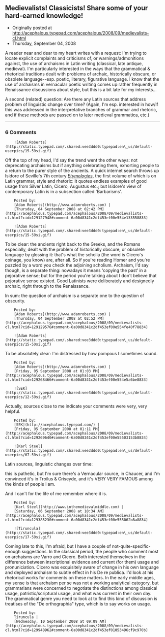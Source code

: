## Medievalists!  Classicists!  Share some of your hard-earned knowledge!

 * Originally posted at http://acephalous.typepad.com/acephalous/2008/09/medievalists-cl.html
 * Thursday, September 04, 2008



A reader near and dear to my heart writes with a request:
I'm trying to locate explicit complaints and criticisms of, or warnings/admonitions against, the use of archaisms in Latin writing (classical, late antique, medieval). I'm particularly interested in the ways that the grammatical & rhetorical traditions dealt with problems of archaic, historically obscure, or obsolete language--esp. poetic, literary, figurative language. I know that the use of archaisms in vernacular poetic writing comes up rather frequently in Renaissance discussions about style, but this is a bit late for my interests...

A second (related) question: Are there any Latin sources that address problem of linguistic change over time? (Again, I'm esp. interested in how/if this was addressed in the interpretative branches of grammar and rhetoric, and if these methods are passed on to later medieval grammatica, etc.)
		

* * *

### 6 Comments 

		

                
[]()

	

		![Adam Roberts](http://static.typepad.com/.shared:vee3ddd0:typepad:en\_us/default-userpics/15-50si.gif)
	

	

		

Off the top of my head, I'd say the trend went the other ways: not deprecating archaisms but if anything celebrating them, exhorting people to a return to the purer style of the ancients.  A quick internet search throws up Isidore of Seville's 7th century [_Etymologies_](http://penelope.uchicago.edu/Thayer/E/Roman/Texts/Isidore/home.html), the first volume of which is on Latin grammar, style and rhetoric: it quotes endless examples of good usage from Silver Latin, Cicero, Augustus etc.; but Isidore's view of contemporary Latin is in a subsection called 'Barbarisms'.

	

		Posted by:
		[Adam Roberts](http://www.adamroberts.com) |
		[Thursday, 04 September 2008 at 02:42 PM](http://acephalous.typepad.com/acephalous/2008/09/medievalists-cl.html?cid=129127948#comment-6a00d8341c2df453ef00e554e133558833)

[]()

	

		![Adam Roberts](http://static.typepad.com/.shared:vee3ddd0:typepad:en\_us/default-userpics/15-50si.gif)
	

	

		

To be clear: the ancients right back to the Greeks, and the Romans especially, dealt with the problem of historically obscure, or obsolete language by glossing it: that's what the scholia (the word is Cicero's coinage, you know) are, after all.  So if you're reading Homer and you're puzzled by a word you check the adjoining scholium.  Archaism, I'd say though, is a separate thing: nowadays it means 'copying the past' in a pejorative sense; but for the period you're talking about I don't believe that pejorative sense existed.  Good Latinists were deliberately and designedly archaic, right through to the Renaissance.

In sum: the question of archaism is a separate one to the question of obscurity.

	

		Posted by:
		[Adam Roberts](http://www.adamroberts.com) |
		[Thursday, 04 September 2008 at 02:52 PM](http://acephalous.typepad.com/acephalous/2008/09/medievalists-cl.html?cid=129129576#comment-6a00d8341c2df453ef00e554fe40f78834)

[]()

	

		![Adam Roberts](http://static.typepad.com/.shared:vee3ddd0:typepad:en\_us/default-userpics/15-50si.gif)
	

	

		

To be absolutely clear: I'm distressed by how pompous I sometimes sound.

	

		Posted by:
		[Adam Roberts](http://www.adamroberts.com) |
		[Friday, 05 September 2008 at 01:03 PM](http://acephalous.typepad.com/acephalous/2008/09/medievalists-cl.html?cid=129268466#comment-6a00d8341c2df453ef00e554e5a6be8833)

[]()

	

		![SEK](http://static.typepad.com/.shared:vee3ddd0:typepad:en\_us/default-userpics/12-50si.gif)
	

	

		

Actually, sources close to me indicate your comments were very, very helpful.

	

		Posted by:
		[SEK](http://acephalous.typepad.com/) |
		[Friday, 05 September 2008 at 01:11 PM](http://acephalous.typepad.com/acephalous/2008/09/medievalists-cl.html?cid=129269640#comment-6a00d8341c2df453ef00e55503153b8834)

[]()

	

		![Karl Steel](http://static.typepad.com/.shared:vee3ddd0:typepad:en\_us/default-userpics/07-50si.gif)
	

	

		

Latin sources, linguistic changes over time:

this is pathetic, but I'm sure there's a Vernacular source, in Chaucer, and I'm convinced it's in Troilus & Criseyde, and it's VERY VERY FAMOUS among the kinds of people I am.

And I can't for the life of me remember where it is.

	

		Posted by:
		[Karl Steel](http://www.inthemedievalmiddle.com) |
		[Saturday, 06 September 2008 at 10:34 AM](http://acephalous.typepad.com/acephalous/2008/09/medievalists-cl.html?cid=129385230#comment-6a00d8341c2df453ef00e555062b8a8834)

[]()

	

		![Tiruncula](http://static.typepad.com/.shared:vee3ddd0:typepad:en\_us/default-userpics/17-50si.gif)
	

	

		

Coming late to this, I'm afraid, but I have a couple of not-quite-specific-enough suggestions. In the classical period, the people who comment most on archaisms are Varro and Cicero. Both interested themselves in the difference between inscriptional evidence and current (for them) usage and pronuniciation. Cicero was exquisitely aware of change in his own language and deployed archaism to subtle effect in his De re publica. I'd look at his rhetorical works for comments on these matters. In the early middle ages, my sense is that archaism per se was not a working analytical category, but grammarians were concerned to negotiate the distinctions among classical usage, patristic/scriptural usage, and what was current in their own day. The grammatical genre you need to look at to find this kind of discussion is treatises of the "De orthographia" type, which is to say works on usage.

	

		Posted by:
		Tiruncula |
		[Wednesday, 10 September 2008 at 09:09 AM](http://acephalous.typepad.com/acephalous/2008/09/medievalists-cl.html?cid=129948962#comment-6a00d8341c2df453ef01053496cf9c970b)

		

        
